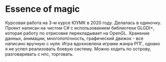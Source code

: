 Essence of magic
================
Курсовая работа на 3-м курсе ЮУМК в 2020 году. Делалась в одиночку.
Проект написан на чистом C# с использованием библиотеки GLGDI+, которая работу по отрисовке перекладывает на OpenGL. Хранение данных, анимации, многопоточность, графический движок - все написано вручную с нуля.
Игра вдохновлена играми жанра РПГ, однако я не успел реализовать боевую систему. Можно ходить по острову, разговаривать с нпс, торговать.